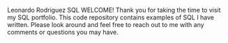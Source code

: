 Leonardo Rodriguez SQL
WELCOME!
Thank you for taking the time to visit my SQL portfolio. 
This code repository contains examples of SQL I have written.
Please look around and feel free to reach out to me with any comments or questions
you may have.
